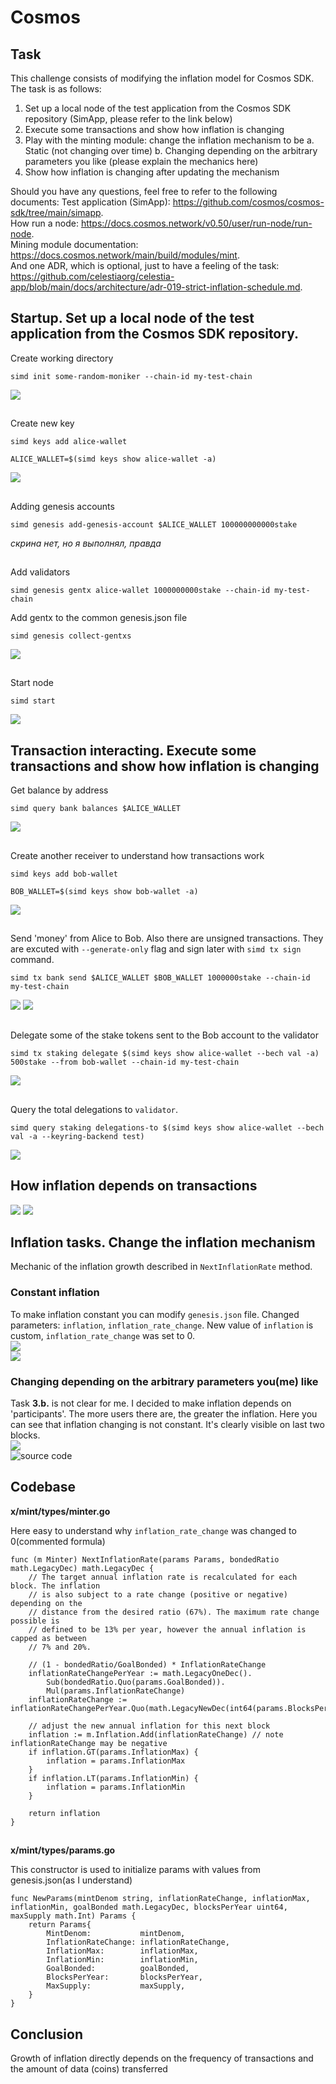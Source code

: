 # Cosmos

## Task 

This challenge consists of modifying the inflation model for Cosmos SDK. The task is as follows:
1. Set up a local node of the test application from the Cosmos SDK repository (SimApp, please refer to the link below)
2. Execute some transactions and show how inflation is changing
3. Play with the minting module: change the inflation mechanism to be
    a. Static (not changing over time)
    b. Changing depending on the arbitrary parameters you like (please explain the mechanics here)
4. Show how inflation is changing after updating the mechanism
  
Should you have any questions, feel free to refer to the following documents:
Test application (SimApp): https://github.com/cosmos/cosmos-sdk/tree/main/simapp.  
How run a node: https://docs.cosmos.network/v0.50/user/run-node/run-node.  
Mining module documentation: https://docs.cosmos.network/main/build/modules/mint.  
And one ADR, which is optional, just to have a feeling of the task: https://github.com/celestiaorg/celestia-app/blob/main/docs/architecture/adr-019-strict-inflation-schedule.md.  

## Startup. Set up a local node of the test application from the Cosmos SDK repository. 
Create working directory
``` 
simd init some-random-moniker --chain-id my-test-chain
```
![](./src/chain-init.png)
##
Create new key
```
simd keys add alice-wallet

ALICE_WALLET=$(simd keys show alice-wallet -a)
```
![](./src/alice-key.png)
##
Adding genesis accounts
```
simd genesis add-genesis-account $ALICE_WALLET 100000000000stake
```
*скрина нет, но я выполнял, правда*
##
Add validators
```
simd genesis gentx alice-wallet 1000000000stake --chain-id my-test-chain
```  
Add gentx to the common genesis.json file
```
simd genesis collect-gentxs
```
![](./src/create-gentx.png)
##
Start node
```
simd start
```
![](./src/after-start.png)

## Transaction interacting. Execute some transactions and show how inflation is changing  

Get balance by address
```
simd query bank balances $ALICE_WALLET
```
![](./src/alice-wallet-after-deposit.png)
##
Create another receiver to understand how transactions work
```
simd keys add bob-wallet

BOB_WALLET=$(simd keys show bob-wallet -a)
```
![](./src/bob-key.png)
##
Send 'money' from Alice to Bob. Also there are unsigned transactions. They are excuted with `--generate-only` flag and sign later with `simd tx sign` command.
```
simd tx bank send $ALICE_WALLET $BOB_WALLET 1000000stake --chain-id my-test-chain
```
![](./src/tx-alice-to-bob.png)
![](./src/alice-to-bob.png)
##
Delegate some of the stake tokens sent to the Bob account to the validator
```
simd tx staking delegate $(simd keys show alice-wallet --bech val -a) 500stake --from bob-wallet --chain-id my-test-chain
```
![](./src/delegate.png)
##
Query the total delegations to `validator`.
```
simd query staking delegations-to $(simd keys show alice-wallet --bech val -a --keyring-backend test)
```
![](./src/delegate-2.png)  
## How inflation depends on transactions
![](./src/infl-after-tx.png)
![](./src/infl-after-10-second.png)  

## Inflation tasks. Change the inflation mechanism 
Mechanic of the inflation growth described in `NextInflationRate` method.
### Constant inflation
To make inflation constant you can modify `genesis.json` file. Changed parameters: `inflation`, `inflation_rate_change`. New value of `inflation` is custom, `inflation_rate_change` was set to 0.  
![](./src/const-infl-inside.png)  
![](./src/const-infl.png)  
### Changing depending on the arbitrary parameters you(me) like
Task **3.b.** is not clear for me. I decided to make inflation depends on 'participants'. The more users there are, the greater the inflation. Here you can see that inflation changing is not constant. It's clearly visible on last two blocks.  
![](./src/participants.png)  
![source code](./src/source-code.png)
## Codebase 

**x/mint/types/minter.go**  
  
Here easy to understand why `inflation_rate_change` was changed to 0(commented formula)  
```
func (m Minter) NextInflationRate(params Params, bondedRatio math.LegacyDec) math.LegacyDec {
	// The target annual inflation rate is recalculated for each block. The inflation
	// is also subject to a rate change (positive or negative) depending on the
	// distance from the desired ratio (67%). The maximum rate change possible is
	// defined to be 13% per year, however the annual inflation is capped as between
	// 7% and 20%.

	// (1 - bondedRatio/GoalBonded) * InflationRateChange
	inflationRateChangePerYear := math.LegacyOneDec().
		Sub(bondedRatio.Quo(params.GoalBonded)).
		Mul(params.InflationRateChange)
	inflationRateChange := inflationRateChangePerYear.Quo(math.LegacyNewDec(int64(params.BlocksPerYear)))

	// adjust the new annual inflation for this next block
	inflation := m.Inflation.Add(inflationRateChange) // note inflationRateChange may be negative
	if inflation.GT(params.InflationMax) {
		inflation = params.InflationMax
	}
	if inflation.LT(params.InflationMin) {
		inflation = params.InflationMin
	}

	return inflation
}
```
##

**x/mint/types/params.go**  
  
This constructor is used to initialize params with values from genesis.json(as I understand)
```
func NewParams(mintDenom string, inflationRateChange, inflationMax, inflationMin, goalBonded math.LegacyDec, blocksPerYear uint64, maxSupply math.Int) Params {
	return Params{
		MintDenom:           mintDenom,
		InflationRateChange: inflationRateChange,
		InflationMax:        inflationMax,
		InflationMin:        inflationMin,
		GoalBonded:          goalBonded,
		BlocksPerYear:       blocksPerYear,
		MaxSupply:           maxSupply,
	}
}
```
## Conclusion

Growth of inflation directly depends on the frequency of transactions and the amount of data (coins) transferred
